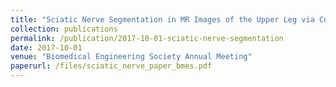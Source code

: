 ```yaml
---
title: "Sciatic Nerve Segmentation in MR Images of the Upper Leg via Convolutional Neural Networks"
collection: publications
permalink: /publication/2017-10-01-sciatic-nerve-segmentation
date: 2017-10-01
venue: "Biomedical Engineering Society Annual Meeting"
paperurl: /files/sciatic_nerve_paper_bmes.pdf
---
```

